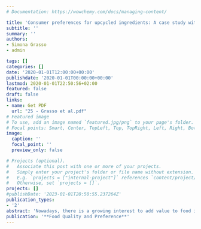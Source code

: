 ```yaml
---
# Documentation: https://wowchemy.com/docs/managing-content/

title: 'Consumer preferences for upcycled ingredients: A case study with biscuits'
subtitle: ''
summary: ''
authors:
- Simona Grasso 
- admin

tags: []
categories: []
date: '2020-01-01T12:00:00+00:00'
publishdate: '2020-01-01T00:00:00+00:00'
lastmod: 2020-01-01T22:50:56+02:00
featured: false
draft: false
links: 
- name: Get PDF
  url: "25 - Grasso et al.pdf"
# Featured image
# To use, add an image named `featured.jpg/png` to your page's folder.
# Focal points: Smart, Center, TopLeft, Top, TopRight, Left, Right, BottomLeft, Bottom, BottomRight.
image:
  caption: ''
  focal_point: ''
  preview_only: false

# Projects (optional).
#   Associate this post with one or more of your projects.
#   Simply enter your project's folder or file name without extension.
#   E.g. `projects = ["internal-project"]` references `content/project/deep-learning/index.md`.
#   Otherwise, set `projects = []`.
projects: []
#publishDate: '2023-01-01T20:50:55.237264Z'
publication_types: 
- '2'
abstract: 'Nowadays, there is a growing interest to add value to food industry by-products and incorporate them as new ingredients for novel food products. However, there is very little knowledge about consumers’ reactions towards novel food products made with upcycled ingredients. This manuscript provides the first critical scientific investigation of UK consumers’ preferences for novel food products made with upcycled ingredients using four attributes: price (£0.40/300 g pack or £1.50/300 g pack), flour (“with wheat flour” or “with upcycled sunflower”), protein (“source of protein” or no information) and Carbon Trust label (“with Carbon Trust label“ or no label). Using a hypothetical ranking experiment involving biscuits, results showed that consumers prefer biscuits made with conventional (i.e., wheat) flour and tend to reject biscuits made with upcycled sunflower flour. Results suggest there is heterogeneity in consumers’ valuation, with three groups identified: the first group with price sensitive consumers and the strongest preferences for low price biscuits, the second group with traditionalist consumers and strongest rejection for upcycled sunflower-flour, the third group with environmentalist consumers and the strongest preference for biscuits with the Carbon Trust label. Most consumers had not heard of upcycled ingredients before, but they would consider buying foods with upcycled ingredients. These findings provide insights into the psychology of consumers’ preferences, which can be used to most effectively communicate the benefits of upcycled ingredients to the public. This will also have important implications for future labelling strategies for policy makers providing valuable insights to upcycled food products’ manufacturers.'
publication: '**Food Quality and Preference**'
---
```


